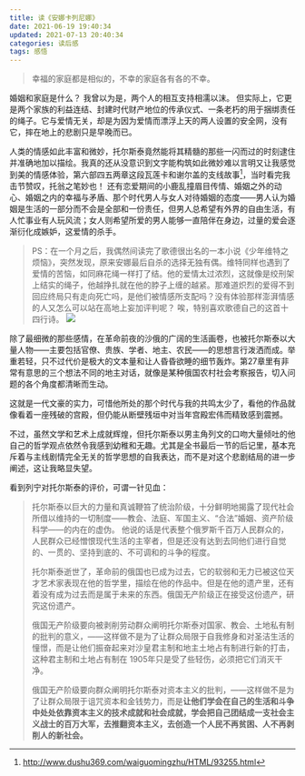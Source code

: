 ```yaml
---
title: 读《安娜卡列尼娜》
date: 2021-06-19 19:40:34
updated: 2021-07-13 20:40:34
categories: 读后感
tags: 感悟
---
```


> 幸福的家庭都是相似的，不幸的家庭各有各的不幸。

婚姻和家庭是什么？ 我曾以为是，两个人的相互支持相濡以沫。 但实际上，它更是两个家族的利益连结、封建时代财产地位的传承仪式、一条老朽的用于捆绑责任的绳子。它与爱情无关，却是为因为爱情而漂浮上天的两人设置的安全网，没有它，摔在地上的悲剧只是早晚而已。

<!--more-->

人类的情感如此丰富和微妙，托尔斯泰竟然能将其精髓的那些一闪而过的时刻逮住并准确地加以描绘。我真的还从没意识到文字能构筑如此微妙难以言明又让我感觉到美的情感体验，第六部四五两章这段瓦莲卡和谢尔盖的支线故事[^1]，当时看完我击节赞叹，托翁之笔妙也！
还有恋爱期间的小鹿乱撞眉目传情、婚姻之外的动心、婚姻之内的幸福与矛盾、那个时代男人与女人对待婚姻的态度——男人认为婚姻是生活的一部分而不会是全部和一份责任，但男人总希望有外界的自由生活，有人忙事业有人玩风流；女人则希望所爱的男人能够一直陪伴在身边，过量的爱会逐渐衍化成嫉妒，这爱情的杀手。

>PS：在一个月之后，我偶然间读完了歌德很出名的一本小说《少年维特之烦恼》，突然发现，原来安娜最后自杀的选择无独有偶。维特同样也遇到了爱情的苦恼，如同麻花绳一样打了结。他的爱情太过浓烈，这就像是绞刑架上结实的绳子，他越挣扎就在他的脖子上缠的越紧。那难道炽烈的爱得不到回应终局只有走向死亡吗，是他们被情感所支配吗？没有体验那样澎湃情感的人又怎么可以站在高地上妄加评判呢？
唉，特别喜欢歌德自己的这首十四行诗。
![](Sonnet.jpg)

除了最细微的那些感情，在革命前夜的沙俄的广阔的生活画卷，也被托尔斯泰以大量人物——主要包括官僚、贵族、学者、地主、农民——的思想言行泼洒而成。举重若轻，只不过代价是极大的文本量和让人昏昏欲睡的细节轰炸。第27章里有非常有意思的三个想法不同的地主对话，就像是某种俄国农村社会考察报告，切入问题的各个角度都清晰而生动。

这就是一代文豪的实力，可惜他所处的那个时代与我的共鸣太少了，看他的作品就像看着一座残破的宫殿，但仍能从断壁残垣中对当年宫殿宏伟而精致感到震撼。

不过，虽然文学和艺术上成就辉煌，但托尔斯泰以男主角列文的口吻大量倾吐的他自己的哲学观点依然令我感到幼稚和无趣。尤其是全书最后一节的后记里，基本充斥着与主线剧情完全无关的哲学思想的自我表达，而不是对这个悲剧结局的进一步阐述，这让我略显失望。

看到列宁对托尔斯泰的评价，可谓一针见血： 

> 托尔斯泰以巨大的力量和真诚鞭笞了统治阶级，十分鲜明地揭露了现代社会所借以维持的一切制度——教会、法庭、军国主义、“合法”婚姻、资产阶级科学——的内在的虚伪。 他说的话是代表整个俄罗斯千百万人民群众的，人民群众已经憎恨现代生活的主宰者，但是还没有达到去同他们进行自觉的、一贯的、坚持到底的、不可调和的斗争的程度。
>
> 托尔斯泰逝世了，革命前的俄国也已成为过去，它的软弱和无力已被这位天才艺术家表现在他的哲学里，描绘在他的作品中。但是在他的遗产里，还有着没有成为过去而是属于未来的东西。俄国无产阶级正在接受这份遗产，研究这份遗产。
>
> 俄国无产阶级要向被剥削劳动群众阐明托尔斯泰对国家、教会、土地私有制的批判的意义，——这样做不是为了让群众局限于自我修身和对圣洁生活的憧憬，而是让他们振奋起来对沙皇君主制和地主土地占有制进行新的打击，这种君主制和土地占有制在 1905年只是受了些轻伤，必须把它们消灭干净。
>
> 俄国无产阶级要向群众阐明托尔斯泰对资本主义的批判，——这样做不是为了让群众局限于诅咒资本和金钱势力，而是**让他们学会在自己的生活和斗争中处处依靠资本主义的技术成就和社会成就，学会把自己团结成一支社会主义战士的百万大军，去推翻资本主义，去创造一个人民不再贫困、人不再剥削人的新社会。**

[^1]: http://www.dushu369.com/waiguomingzhu/HTML/93255.html
